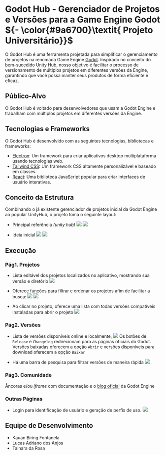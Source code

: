 # Godot Hub - Gerenciador de Projetos e Versões para a Game Engine Godot  ${- \color{#9a6700}\textit{ Projeto Universitário}}$

O Godot Hub é uma ferramenta projetada para simplificar o gerenciamento de projetos na renomada Game Engine [Godot](https://godotengine.org). Inspirado no conceito do bem-sucedido Unity Hub, nosso objetivo é facilitar o processo de versionamento de múltiplos projetos em diferentes versões da Engine, garantindo que você possa manter seus produtos de forma eficiente e eficaz.

## Público-Alvo
O Godot Hub é voltado para desenvolvedores que usam a Godot Engine e trabalham com múltiplos projetos em diferentes versões da Engine. 

## Tecnologias e Frameworks
O Godot Hub é desenvolvido com as seguintes tecnologias, bibliotecas e frameworks:

- [Electron](https://www.electronjs.org/): Um framework para criar aplicativos desktop multiplataforma usando tecnologias web.
- [Tailwind CSS](https://tailwindcss.com/): Um framework CSS altamente personalizável e baseado em classes.
- [React](https://react.dev/): Uma biblioteca JavaScript popular para criar interfaces de usuário interativas.

## Conceito da Estrutura
Combinando o já existente gerenciador de projetos inicial da Godot Engine ao popular UnityHub, o projeto toma o seguinte layout:

- Principal referência *(unity hub)*
![](img/project-page-ref.jpeg)
![](img/version-page-ref.jpeg)

- Ideia inicial
![](img/conceito1.png)
![](img/conceito2.png)

## Execução
### Pág1. Projetos
- Lista editável dos projetos localizados no aplicativo, mostrando sua versão e diretório
![](img/project-page-default.jpeg)

- Oferece funções para filtrar e ordenar os projetos afim de facilitar a busca:
![](img/project-page-search.jpeg)
![](img/project-page-sort-version.jpeg)

- Ao clicar no projeto, oferece uma lista com todas versões compatíveis instaladas para abrir o projeto
![](img/project-page-open.jpeg)

### Pág2. Versões
- Lista de versões disponíveis online e localmente,
![](img/version-page.jpeg)
Os botões de `Release` e `Changelog` redirecionam para as páginas oficiais do Godot. Versões baixadas oferecem a opção `Abrir` e versões disponíveis para download oferecem a opção `Baixar`

- Há uma barra de pesquisa para filtrar versões de maneira rápida
![](img/version-page-seach.jpeg)

### Pág3. Comunidade
Âncoras e/ou *iframe* com documentação e o [blog oficial](https://godotengine.org/blog/) da Godot Engine

### Outras Páginas
- Login para identificação de usuário e geração de perfis de uso.
![](img/login.jpeg)

## Equipe de Desenvolvimento
- Kauan Biring Fontanela
- Lucas Adriano dos Anjos
- Tainara da Rosa
